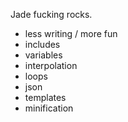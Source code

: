 ---
---
Jade fucking rocks.

- less writing / more fun
- includes
- variables
- interpolation
- loops
- json
- templates
- minification

